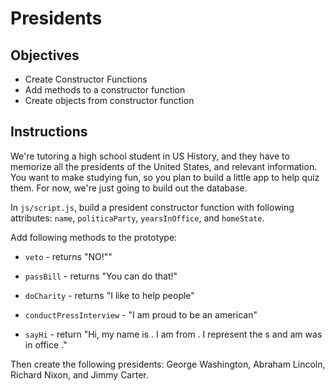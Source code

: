 # Presidents

## Objectives
+ Create Constructor Functions
+ Add methods to a constructor function
+ Create objects from constructor function

## Instructions

We're tutoring a high school student in US History, and they have to memorize all the presidents of the United States, and relevant information. You want to make studying fun, so you plan to build a little app to help quiz them. For now, we're just going to build out the database.

In `js/script.js`, build a president constructor function with following attributes: `name`, `politicaParty`, `yearsInOffice`, and `homeState`.

Add following methods to the prototype: 

+ `veto` - returns "NO!""

+ `passBill` - returns "You can do that!"

+ `doCharity` - returns "I like to help people"

+ `conductPressInterview` - "I am proud to be an american"

+ `sayHi` - return "Hi, my name is <name>. I am from <homestate>. I represent the <politcalParty>s and am was in office <yearsInOffice>."

Then create the following presidents: George Washington, Abraham Lincoln, Richard Nixon, and Jimmy Carter.


